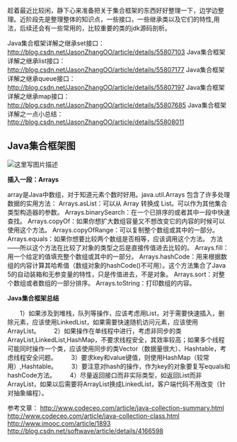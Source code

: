 趁着最近比较闲，静下心来准备把关于集合框架的东西好好整理一下，边学边整理。近阶段先是整理整体的知识点，一些接口，一些继承类以及它们的特性,用法，后续还会有一些常用的，比较重要的类的jdk源码剖析。

Java集合框架详解之继承set接口：http://blog.csdn.net/JasonZhangOO/article/details/55807103
Java集合框架详解之继承list接口：http://blog.csdn.net/JasonZhangOO/article/details/55807177
Java集合框架详解之继承queue接口：http://blog.csdn.net/JasonZhangOO/article/details/55807197
Java集合框架详解之继承map接口：http://blog.csdn.net/JasonZhangOO/article/details/55807685
Java集合框架详解之一点小总结：http://blog.csdn.net/JasonZhangOO/article/details/55808011

Java集合框架图
---------
 ![这里写图片描述](http://img.blog.csdn.net/20170219195943856?watermark/2/text/aHR0cDovL2Jsb2cuY3Nkbi5uZXQvSmFzb25aaGFuZ09P/font/5a6L5L2T/fontsize/400/fill/I0JBQkFCMA==/dissolve/70/gravity/SouthEast)

**插入一段：Arrays**

array是Java中数组，对于知道元素个数时好用。java.util.Arrays 包含了许多处理数据的实用方法：
Arrays.asList：可以从 Array 转换成 List。可以作为其他集合类型构造器的参数。
Arrays.binarySearch：在一个已排序的或者其中一段中快速查找。
Arrays.copyOf：如果你想扩大数组容量又不想改变它的内容的时候可以使用这个方法。
Arrays.copyOfRange：可以复制整个数组或其中的一部分。
Arrays.equals：如果你想要比较两个数组是否相等，应该调用这个方法。 方法——所以这个方法在比较了对象的类型之后是直接传值进去比较的。
Arrays.fill：用一个给定的值填充整个数组或其中的一部分。
Arrays.hashCode：用来根据数组的内容计算其哈希值（数组对象的hashCode()不可用）。这个方法集合了Java 5的自动装箱和无参变量的特性，只是传值进去，不是对象。
Arrays.sort：对整个数组或者数组的一部分排序。 
Arrays.toString：打印数组的内容。

**Java集合框架总结**

　　1）如果涉及到堆栈，队列等操作，应该考虑用List，对于需要快速插入，删除元素，应该使用LinkedList，如果需要快速随机访问元素，应该使用ArrayList。
　　2）如果操作在单线程中进行，考虑非同步的类ArrayList,LinkedList,HashMap，不要求线程安全，其效率较高；如果多个线程可能同时操作一个类，应该使用同步的类Vector（数据量很大）、Hashtable，考虑线程安全问题。
　　3）要求key和value键值，则使用HashMap（较常用）,Hashtable。
　　3）要注意对hash的操作，作为key的对象要复写equals和hashCode方法。
　　4）尽量返回接口而非实际类型，如返回List而非ArrayList，如果以后需要将ArrayList换成LinkedList，客户端代码不用改变（针对抽象编程）。


参考文章：
http://www.codeceo.com/article/java-collection-summary.html
http://www.codeceo.com/article/java-collection-class.html
http://www.imooc.com/article/1893
http://blog.csdn.net/softwave/article/details/4166598